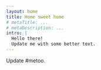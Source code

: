 ```yaml
---
layout: home
title: Home sweet home
# metaTitle: ...
# metaDescription: ...
intro: |
  Hello there!
  Update me with some better text.
---
```


Update #metoo.
